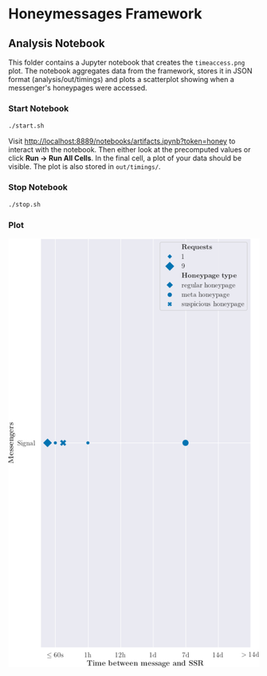 # Honeymessages Framework
## Analysis Notebook

This folder contains a Jupyter notebook that creates the `timeaccess.png` plot.
The notebook aggregates data from the framework, stores it in JSON format (analysis/out/timings)
and plots a scatterplot showing when a messenger's honeypages were accessed.

### Start Notebook

```bash
./start.sh
```

Visit [http://localhost:8889/notebooks/artifacts.ipynb?token=honey](http://localhost:8889/notebooks/artifacts.ipynb?token=honey) to interact with the notebook.
Then either look at the precomputed values or click **Run -> Run All Cells**. 
In the final cell, a plot of your data should be visible.
The plot is also stored in `out/timings/`.

### Stop Notebook

```bash
./stop.sh
```
### Plot
![](out/timings/timeaccess.png)

